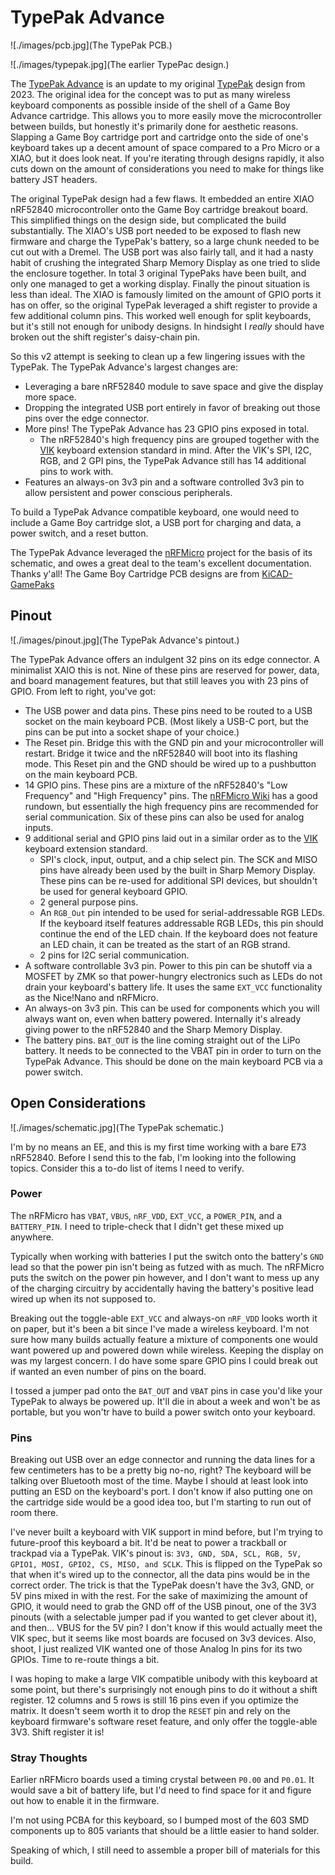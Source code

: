 # TypePak Advance

![./images/pcb.jpg](The TypePak PCB.)

![./images/typepak.jpg](The earlier TypePac design.)

The [TypePak Advance](https://github.com/ImStuBTW/typeboy-advance) is an update to my original [TypePak](https://github.com/ImStuBTW/typeboy_and_typepak/tree/main/typepak) design from 2023. The original idea for the concept was to put as many wireless keyboard components as possible inside of the shell of a Game Boy Advance cartridge. This allows you to more easily move the microcontroller between builds, but honestly it's primarily done for aesthetic reasons. Slapping a Game Boy cartridge port and cartridge onto the side of one's keyboard takes up a decent amount of space compared to a Pro Micro or a XIAO, but it does look neat. If you're iterating through designs rapidly, it also cuts down on the amount of considerations you need to make for things like battery JST headers.

The original TypePak design had a few flaws. It embedded an entire XIAO nRF52840 microcontroller onto the Game Boy cartridge breakout board. This simplified things on the design side, but complicated the build substantially. The XIAO's USB port needed to be exposed to flash new firmware and charge the TypePak's battery, so a large chunk needed to be cut out with a Dremel. The USB port was also fairly tall, and it had a nasty habit of crushing the integrated Sharp Memory Display as one tried to slide the enclosure together. In total 3 original TypePaks have been built, and only one managed to get a working display. Finally the pinout situation is less than ideal. The XIAO is famously limited on the amount of GPIO ports it has on offer, so the original TypePak leveraged a shift register to provide a few additional column pins. This worked well enough for split keyboards, but it's still not enough for unibody designs. In hindsight I *really* should have broken out the shift register's daisy-chain pin.

So this v2 attempt is seeking to clean up a few lingering issues with the TypePak. The TypePak Advance's largest changes are:
- Leveraging a bare nRF52840 module to save space and give the display more space.
- Dropping the integrated USB port entirely in favor of breaking out those pins over the edge connector.
- More pins! The TypePak Advance has 23 GPIO pins exposed in total.
    - The nRF52840's high frequency pins are grouped together with the [VIK](https://github.com/sadekbaroudi/vik) keyboard extension standard in mind. After the VIK's SPI, I2C, RGB, and 2 GPI pins, the TypePak Advance still has 14 additional pins to work with.
- Features an always-on 3v3 pin and a software controlled 3v3 pin to allow persistent and power conscious peripherals. 

To build a TypePak Advance compatible keyboard, one would need to include a Game Boy cartridge slot, a USB port for charging and data, a power switch, and a reset button.

The TypePak Advance leveraged the [nRFMicro](https://github.com/joric/nrfmicro) project for the basis of its schematic, and owes a great deal to the team's excellent documentation. Thanks y'all! The Game Boy Cartridge PCB designs are from [KiCAD-GamePaks](https://github.com/djedditt/kicad-gamepaks)

## Pinout

![./images/pinout.jpg](The TypePak Advance's pintout.)

The TypePak Advance offers an indulgent 32 pins on its edge connector. A minimalist XAIO this is not. Nine of these pins are reserved for power, data, and board management features, but that still leaves you with 23 pins of GPIO. From left to right, you've got:

- The USB power and data pins. These pins need to be routed to a USB socket on the main keyboard PCB. (Most likely a USB-C port, but the pins can be put into a socket shape of your choice.)
- The Reset pin. Bridge this with the GND pin and your microcontroller will restart. Bridge it twice and the nRF52840 will boot into its flashing mode. This Reset pin and the GND should be wired up to a pushbutton on the main keyboard PCB.
- 14 GPIO pins. These pins are a mixture of the nRF52840's "Low Frequency" and "High Frequency" pins. The [nRFMicro Wiki](https://github.com/joric/nrfmicro/wiki/Pinout#low-drive-pins) has a good rundown, but essentially the high frequency pins are recommended for serial communication. Six of these pins can also be used for analog inputs.
- 9 additional serial and GPIO pins laid out in a similar order as to the [VIK](https://github.com/sadekbaroudi/vik) keyboard extension standard.
    - SPI's clock, input, output, and a chip select pin. The SCK and MISO pins have already been used by the built in Sharp Memory Display. These pins can be re-used for additional SPI devices, but shouldn't be used for general keyboard GPIO.
    - 2 general purpose pins.
    - An `RGB_Out` pin intended to be used for serial-addressable RGB LEDs. If the keyboard itself features addressable RGB LEDs, this pin should continue the end of the LED chain. If the keyboard does not feature an LED chain, it can be treated as the start of an RGB strand.
    - 2 pins for I2C serial communication.
- A software controllable 3v3 pin. Power to this pin can be shutoff via a MOSFET by ZMK so that power-hungry electronics such as LEDs do not drain your keyboard's battery life. It uses the same `EXT_VCC` functionality as the Nice!Nano and nRFMicro.
- An always-on 3v3 pin. This can be used for components which you will always want on, even when battery powered. Internally it's already giving power to the nRF52840 and the Sharp Memory Display.
- The battery pins. `BAT_OUT` is the line coming straight out of the LiPo battery. It needs to be connected to the VBAT pin in order to turn on the TypePak Advance. This should be done on the main keyboard PCB via a power switch.

## Open Considerations

![./images/schematic.jpg](The TypePak schematic.)

I'm by no means an EE, and this is my first time working with a bare E73 nRF52840. Before I send this to the fab, I'm looking into the following topics. Consider this a to-do list of items I need to verify.

### Power

The nRFMicro has `VBAT`, `VBUS`, `nRF_VDD`, `EXT_VCC`, a `POWER_PIN`, and a `BATTERY_PIN`. I need to triple-check that I didn't get these mixed up anywhere.

Typically when working with batteries I put the switch onto the battery's `GND` lead so that the power pin isn't being as futzed with as much. The nRFMicro puts the switch on the power pin however, and I don't want to mess up any of the charging circuitry by accidentally having the battery's positive lead wired up when its not supposed to.

Breaking out the toggle-able `EXT_VCC` and always-on `nRF_VDD` looks worth it on paper, but it's been a bit since I've made a wireless keyboard. I'm not sure how many builds actually feature a mixture of components one would want powered up and powered down while wireless. Keeping the display on was my largest concern. I do have some spare GPIO pins I could break out if wanted an even number of pins on the board.

I tossed a jumper pad onto the `BAT_OUT` and `VBAT` pins in case you'd like your TypePak to always be powered up. It'll die in about a week and won't be as portable, but you won'tr have to build a power switch onto your keyboard.

### Pins

Breaking out USB over an edge connector and running the data lines for a few centimeters has to be a pretty big no-no, right? The keyboard will be talking over Bluetooth most of the time. Maybe I should at least look into putting an ESD on the keyboard's port. I don't know if also putting one on the cartridge side would be a good idea too, but I'm starting to run out of room there.

I've never built a keyboard with VIK support in mind before, but I'm trying to future-proof this keyboard a bit. It'd be neat to power a trackball or trackpad via a TypePak. VIK's pinout is: `3V3, GND, SDA, SCL, RGB, 5V, GPIO1, MOSI, GPIO2, CS, MISO, and SCLK`. This is flipped on the TypePak so that when it's wired up to the connector, all the data pins would be in the correct order. The trick is that the TypePak doesn't have the 3v3, GND, or 5V pins mixed in with the rest. For the sake of maximizing the amount of GPIO, it would need to grab the GND off of the USB pinout, one of the 3V3 pinouts (with a selectable jumper pad if you wanted to get clever about it), and then... VBUS for the 5V pin? I don't know if this would actually meet the VIK spec, but it seems like most boards are focused on 3v3 devices. Also, shoot, I just realized VIK wanted one of those Analog In pins for its two GPIOs. Time to re-route things a bit.

I was hoping to make a large VIK compatible unibody with this keyboard at some point, but there's surprisingly not enough pins to do it without a shift register. 12 columns and 5 rows is still 16 pins even if you optimize the matrix. It doesn't seem worth it to drop the `RESET` pin and rely on the keyboard firmware's software reset feature, and only offer the toggle-able 3V3. Shift register it is! 

### Stray Thoughts

Earlier nRFMicro boards used a timing crystal between `P0.00` and `P0.01`. It would save a bit of battery life, but I'd need to find space for it and figure out how to enable it in the firmware.

I'm not using PCBA for this keyboard, so I bumped most of the 603 SMD components up to 805 variants that should be a little easier to hand solder.

Speaking of which, I still need to assemble a proper bill of materials for this build.